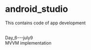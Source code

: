 # android_studio
This contains code of app development

<br>
Day_6---july9
<br>
MVVM implementation
